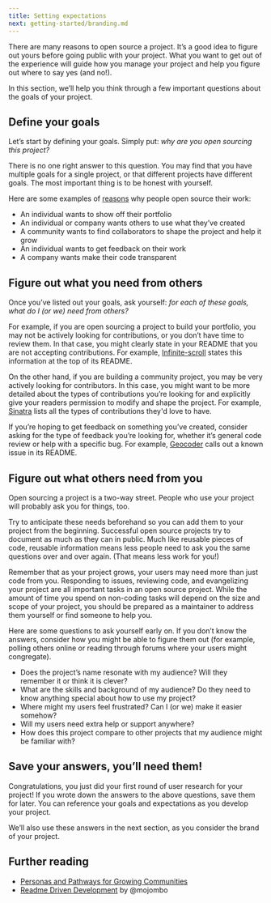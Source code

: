 ```yaml
---
title: Setting expectations
next: getting-started/branding.md
---
```


There are many reasons to open source a project. It’s a good idea to figure out yours before going public with your project. What you want to get out of the experience will guide how you manage your project and help you figure out where to say yes (and no!).

In this section, we’ll help you think through a few important questions about the goals of your project.

## Define your goals

Let’s start by defining your goals. Simply put: _why are you open sourcing this project?_

There is no one right answer to this question. You may find that you have multiple goals for a single project, or that different projects have different goals. The most important thing is to be honest with yourself.

Here are some examples of [reasons](http://ben.balter.com/2015/11/23/why-open-source/) why people open source their work:

* An individual wants to show off their portfolio
* An individual or company wants others to use what they’ve created
* A community wants to find collaborators to shape the project and help it grow
* An individual wants to get feedback on their work
* A company wants make their code transparent

## Figure out what you need from others

Once you’ve listed out your goals, ask yourself: _for each of these goals, what do I (or we) need from others?_

For example, if you are open sourcing a project to build your portfolio, you may not be actively looking for contributions, or you don’t have time to review them. In that case, you might clearly state in your README that you are not accepting contributions. For example, [Infinite-scroll](https://github.com/infinite-scroll/infinite-scroll) states this information at the top of its README.

On the other hand, if you are building a community project, you may be very actively looking for contributors. In this case, you might want to be more detailed about the types of contributions you’re looking for and explicitly give your readers permission to modify and shape the project. For example, [Sinatra](https://github.com/sinatra/sinatra/blob/master/CONTRIBUTING.md) lists all the types of contributions they'd love to have.

If you’re hoping to get feedback on something you’ve created, consider asking for the type of feedback you’re looking for, whether it’s general code review or help with a specific bug. For example, [Geocoder](https://github.com/alexreisner/geocoder#known-issue) calls out a known issue in its README.

## Figure out what others need from you

Open sourcing a project is a two-way street. People who use your project will probably ask you for things, too.

Try to anticipate these needs beforehand so you can add them to your project from the beginning. Successful open source projects try to document as much as they can in public. Much like reusable pieces of code, reusable information means less people need to ask you the same questions over and over again. (That means less work for you!)

Remember that as your project grows, your users may need more than just code from you. Responding to issues, reviewing code, and evangelizing your project are all important tasks in an open source project. While the amount of time you spend on non-coding tasks will depend on the size and scope of your project, you should be prepared as a maintainer to address them yourself or find someone to help you.

Here are some questions to ask yourself early on. If you don’t know the answers, consider how you might be able to figure them out (for example, polling others online or reading through forums where your users might congregate).

* Does the project’s name resonate with my audience? Will they remember it or think it is clever?
* What are the skills and background of my audience? Do they need to know anything special about how to use my project?
* Where might my users feel frustrated? Can I (or we) make it easier somehow?
* Will my users need extra help or support anywhere?
* How does this project compare to other projects that my audience might be familiar with?

## Save your answers, you’ll need them!

Congratulations, you just did your first round of user research for your project! If you wrote down the answers to the above questions, save them for later. You can reference your goals and expectations as you develop your project.

We’ll also use these answers in the next section, as you consider the brand of your project.

## Further reading

* [Personas and Pathways for Growing Communities](http://mozillascience.github.io/working-open-workshop/personas_pathways/)
* [Readme Driven Development](http://tom.preston-werner.com/2010/08/23/readme-driven-development.html) by @mojombo
